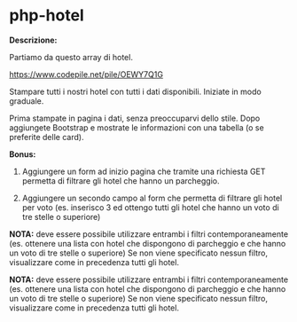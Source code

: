 php-hotel
===

**Descrizione:**

Partiamo da questo array di hotel.

https://www.codepile.net/pile/OEWY7Q1G

Stampare tutti i nostri hotel con tutti i dati disponibili.
Iniziate in modo graduale.

Prima stampate in pagina i dati, senza preoccuparvi dello stile.
Dopo aggiungete Bootstrap e mostrate le informazioni con una tabella (o se preferite delle card).

**Bonus:**

1. Aggiungere un form ad inizio pagina che tramite una richiesta GET permetta di filtrare gli hotel che hanno un parcheggio.

2. Aggiungere un secondo campo al form che permetta di filtrare gli hotel per voto (es. inserisco 3 ed ottengo tutti gli hotel che hanno un voto di tre stelle o superiore)

**NOTA:** deve essere possibile utilizzare entrambi i filtri contemporaneamente (es. ottenere una lista con hotel che dispongono di parcheggio e che hanno un voto di tre stelle o superiore)
Se non viene specificato nessun filtro, visualizzare come in precedenza tutti gli hotel.

**NOTA:** deve essere possibile utilizzare entrambi i filtri contemporaneamente (es. ottenere una lista con hotel che dispongono di parcheggio e che hanno un voto di tre stelle o superiore)
Se non viene specificato nessun filtro, visualizzare come in precedenza tutti gli hotel.